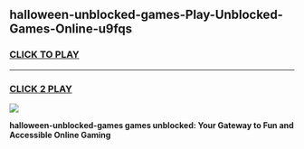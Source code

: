 
## halloween-unblocked-games-Play-Unblocked-Games-Online-u9fqs
<h3>
<a href="https://premium76.site?title=halloween-unblocked-games&ref=25A">CLICK TO PLAY</a></h3>
<hr>

<h3>
<a href="https://premium76.site?title=halloween-unblocked-games&ref=25A">CLICK 2 PLAY</a>
  
</h3>

<a href="https://premium76.site?title=halloween-unblocked-games&ref=25A"><img src="https://clearcache.store/games.png"></a>


**halloween-unblocked-games games unblocked: Your Gateway to Fun and Accessible Online Gaming**
